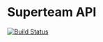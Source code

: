 # Superteam API

[![Build Status](https://travis-ci.com/trevorblades/csgo-api.svg?token=LidzNCjypgBSKQFHwz5X&branch=master)](https://travis-ci.com/trevorblades/csgo-api)
